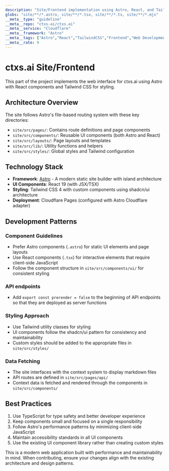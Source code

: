 ```yaml
---
description: "Site/Frontend implementation using Astro, React, and Tailwind CSS"
globs: "site/**/*.astro, site/**/*.tsx, site/**/*.ts, site/**/*.mjs"
__meta__type: "guideline"
__meta__repo: "ctxs-ai/ctxs.ai"
__meta__service: "Cloudflare"
__meta__framework: "Astro"
__meta__tags: ["Astro","React","TailwindCSS","Frontend","Web Development"]
__meta__rate: 9
---
```

# ctxs.ai Site/Frontend

This part of the project implements the web interface for ctxs.ai using Astro with React components and Tailwind CSS for styling.

## Architecture Overview

The site follows Astro's file-based routing system with these key directories:

- `site/src/pages/`: Contains route definitions and page components
- `site/src/components/`: Reusable UI components (both Astro and React)
- `site/src/layouts/`: Page layouts and templates
- `site/src/lib/`: Utility functions and helpers
- `site/src/styles/`: Global styles and Tailwind configuration

## Technology Stack

- **Framework**: [Astro](https://astro.build) - A modern static site builder with island architecture
- **UI Components**: React 19 (with JSX/TSX)
- **Styling**: Tailwind CSS 4 with custom components using shadcn/ui architecture
- **Deployment**: Cloudflare Pages (configured with Astro Cloudflare adapter)

## Development Patterns

### Component Guidelines

- Prefer Astro components (`.astro`) for static UI elements and page layouts
- Use React components (`.tsx`) for interactive elements that require client-side JavaScript
- Follow the component structure in `site/src/components/ui/` for consistent styling

### API endpoints

- Add `export const prerender = false` to the beginning of API endpoints so that they are deployed as server functions

### Styling Approach

- Use Tailwind utility classes for styling
- UI components follow the shadcn/ui pattern for consistency and maintainability
- Custom styles should be added to the appropriate files in `site/src/styles/`

### Data Fetching

- The site interfaces with the context system to display markdown files
- API routes are defined in `site/src/pages/api/`
- Context data is fetched and rendered through the components in `site/src/components/`

## Best Practices

1. Use TypeScript for type safety and better developer experience
2. Keep components small and focused on a single responsibility
3. Follow Astro's performance patterns by minimizing client-side JavaScript
4. Maintain accessibility standards in all UI components
5. Use the existing UI component library rather than creating custom styles

This is a modern web application built with performance and maintainability in mind. When contributing, ensure your changes align with the existing architecture and design patterns.